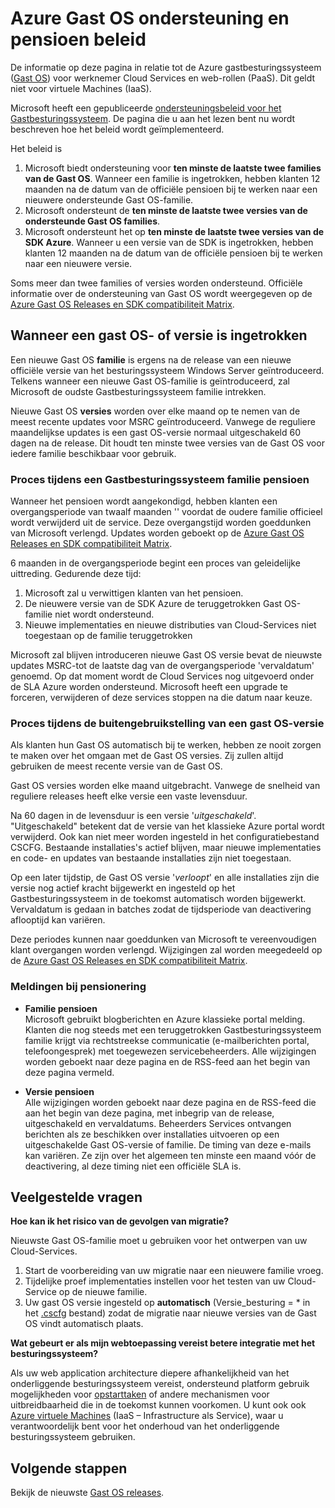 <properties 
   pageTitle="Handleiding voor ondersteuning en pensioen beleid voor het Gastbesturingssysteem Azure | Microsoft Azure" 
   description="Geeft informatie over wat Microsoft ondersteuning met betrekking tot aan de Azure Gast OS door Cloud Services gebruikt." 
   services="cloud-services" 
   documentationCenter="na" 
   authors="raiye" 
   manager="timlt" 
   editor=""/>

<tags
   ms.service="cloud-services"
   ms.devlang="na"
   ms.topic="article"
   ms.tgt_pltfrm="na"
   ms.workload="tbd" 
   ms.date="10/24/2016"
   ms.author="raiye"/>

# <a name="azure-guest-os-supportability-and-retirement-policy"></a>Azure Gast OS ondersteuning en pensioen beleid
De informatie op deze pagina in relatie tot de Azure gastbesturingssysteem ([Gast OS](cloud-services-guestos-update-matrix.md)) voor werknemer Cloud Services en web-rollen (PaaS). Dit geldt niet voor virtuele Machines (IaaS). 

Microsoft heeft een gepubliceerde [ondersteuningsbeleid voor het Gastbesturingssysteem](http://support.microsoft.com/gp/azure-cloud-lifecycle-faq). De pagina die u aan het lezen bent nu wordt beschreven hoe het beleid wordt geïmplementeerd.

Het beleid is 

1. Microsoft biedt ondersteuning voor **ten minste de laatste twee families van de Gast OS**. Wanneer een familie is ingetrokken, hebben klanten 12 maanden na de datum van de officiële pensioen bij te werken naar een nieuwere ondersteunde Gast OS-familie.
2. Microsoft ondersteunt de **ten minste de laatste twee versies van de ondersteunde Gast OS families**. 
3. Microsoft ondersteunt het op **ten minste de laatste twee versies van de SDK Azure**. Wanneer u een versie van de SDK is ingetrokken, hebben klanten 12 maanden na de datum van de officiële pensioen bij te werken naar een nieuwere versie. 

Soms meer dan twee families of versies worden ondersteund. Officiële informatie over de ondersteuning van Gast OS wordt weergegeven op de [Azure Gast OS Releases en SDK compatibiliteit Matrix](cloud-services-guestos-update-matrix.md).


## <a name="when-a-guest-os-family-or-version-is-retired"></a>Wanneer een gast OS- of versie is ingetrokken 


Een nieuwe Gast OS **familie** is ergens na de release van een nieuwe officiële versie van het besturingssysteem Windows Server geïntroduceerd. Telkens wanneer een nieuwe Gast OS-familie is geïntroduceerd, zal Microsoft de oudste Gastbesturingssysteem familie intrekken. 

Nieuwe Gast OS **versies** worden over elke maand op te nemen van de meest recente updates voor MSRC geïntroduceerd. Vanwege de reguliere maandelijkse updates is een gast OS-versie normaal uitgeschakeld 60 dagen na de release. Dit houdt ten minste twee versies van de Gast OS voor iedere familie beschikbaar voor gebruik. 

### <a name="process-during-a-guest-os-family-retirement"></a>Proces tijdens een Gastbesturingssysteem familie pensioen 


Wanneer het pensioen wordt aangekondigd, hebben klanten een overgangsperiode van twaalf maanden '' voordat de oudere familie officieel wordt verwijderd uit de service. Deze overgangstijd worden goeddunken van Microsoft verlengd. Updates worden geboekt op de [Azure Gast OS Releases en SDK compatibiliteit Matrix](cloud-services-guestos-update-matrix.md).

6 maanden in de overgangsperiode begint een proces van geleidelijke uittreding. Gedurende deze tijd:

1. Microsoft zal u verwittigen klanten van het pensioen. 
2. De nieuwere versie van de SDK Azure de teruggetrokken Gast OS-familie niet wordt ondersteund.
3. Nieuwe implementaties en nieuwe distributies van Cloud-Services niet toegestaan op de familie teruggetrokken

Microsoft zal blijven introduceren nieuwe Gast OS versie bevat de nieuwste updates MSRC-tot de laatste dag van de overgangsperiode 'vervaldatum' genoemd. Op dat moment wordt de Cloud Services nog uitgevoerd onder de SLA Azure worden ondersteund. Microsoft heeft een upgrade te forceren, verwijderen of deze services stoppen na die datum naar keuze.



### <a name="process-during-a-guest-os-version-retirement"></a>Proces tijdens de buitengebruikstelling van een gast OS-versie 
Als klanten hun Gast OS automatisch bij te werken, hebben ze nooit zorgen te maken over het omgaan met de Gast OS versies. Zij zullen altijd gebruiken de meest recente versie van de Gast OS.

Gast OS versies worden elke maand uitgebracht. Vanwege de snelheid van reguliere releases heeft elke versie een vaste levensduur.

Na 60 dagen in de levensduur is een versie '*uitgeschakeld*'. "Uitgeschakeld" betekent dat de versie van het klassieke Azure portal wordt verwijderd. Ook kan niet meer worden ingesteld in het configuratiebestand CSCFG. Bestaande installaties's actief blijven, maar nieuwe implementaties en code- en updates van bestaande installaties zijn niet toegestaan. 

Op een later tijdstip, de Gast OS versie '*verloopt*' en alle installaties zijn die versie nog actief kracht bijgewerkt en ingesteld op het Gastbesturingssysteem in de toekomst automatisch worden bijgewerkt. Vervaldatum is gedaan in batches zodat de tijdsperiode van deactivering aflooptijd kan variëren. 

Deze periodes kunnen naar goeddunken van Microsoft te vereenvoudigen klant overgangen worden verlengd. Wijzigingen zal worden meegedeeld op de [Azure Gast OS Releases en SDK compatibiliteit Matrix](cloud-services-guestos-update-matrix.md).



### <a name="notifications-during-retirement"></a>Meldingen bij pensionering 

* **Familie pensioen** <br>Microsoft gebruikt blogberichten en Azure klassieke portal melding. Klanten die nog steeds met een teruggetrokken Gastbesturingssysteem familie krijgt via rechtstreekse communicatie (e-mailberichten portal, telefoongesprek) met toegewezen servicebeheerders. Alle wijzigingen worden geboekt naar deze pagina en de RSS-feed aan het begin van deze pagina vermeld. 


* **Versie pensioen** <br>Alle wijzigingen worden geboekt naar deze pagina en de RSS-feed die aan het begin van deze pagina, met inbegrip van de release, uitgeschakeld en vervaldatums. Beheerders Services ontvangen berichten als ze beschikken over installaties uitvoeren op een uitgeschakelde Gast OS-versie of familie. De timing van deze e-mails kan variëren. Ze zijn over het algemeen ten minste een maand vóór de deactivering, al deze timing niet een officiële SLA is. 


## <a name="frequently-asked-questions"></a>Veelgestelde vragen

**Hoe kan ik het risico van de gevolgen van migratie?**

Nieuwste Gast OS-familie moet u gebruiken voor het ontwerpen van uw Cloud-Services. 

1. Start de voorbereiding van uw migratie naar een nieuwere familie vroeg. 
2. Tijdelijke proef implementaties instellen voor het testen van uw Cloud-Service op de nieuwe familie. 
3. Uw gast OS versie ingesteld op **automatisch** (Versie_besturing = * in het [.cscfg](cloud-services-model-and-package.md#cscfg) bestand) zodat de migratie naar nieuwe versies van de Gast OS vindt automatisch plaats.

**Wat gebeurt er als mijn webtoepassing vereist betere integratie met het besturingssysteem?**

Als uw web application architecture diepere afhankelijkheid van het onderliggende besturingssysteem vereist, ondersteund platform gebruik mogelijkheden voor [opstarttaken](cloud-services-startup-tasks.md) of andere mechanismen voor uitbreidbaarheid die in de toekomst kunnen voorkomen. U kunt ook ook [Azure virtuele Machines](https://azure.microsoft.com/documentation/scenarios/virtual-machines/) (IaaS – Infrastructure als Service), waar u verantwoordelijk bent voor het onderhoud van het onderliggende besturingssysteem gebruiken.
 
## <a name="next-steps"></a>Volgende stappen
Bekijk de nieuwste [Gast OS releases](cloud-services-guestos-update-matrix.md).
